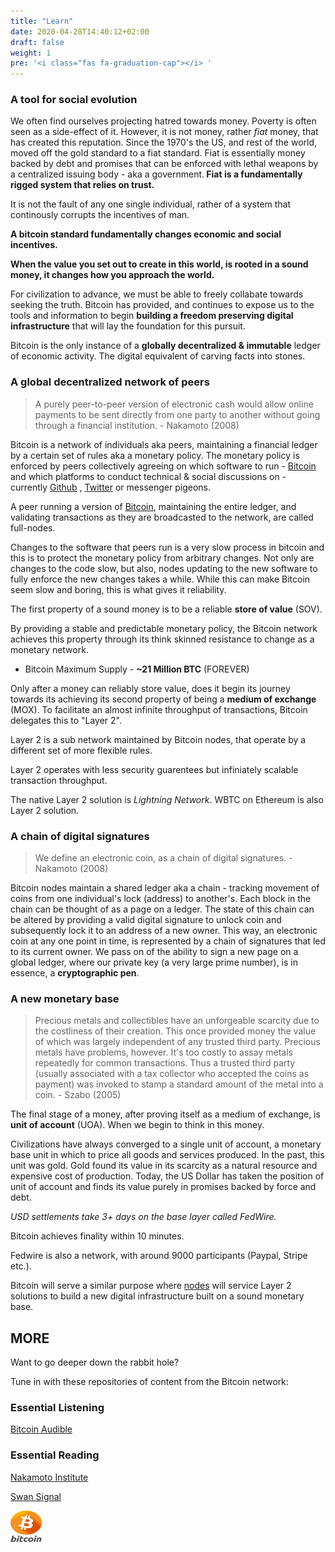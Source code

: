 ```yaml
---
title: "Learn"
date: 2020-04-28T14:40:12+02:00
draft: false
weight: 1
pre: '<i class="fas fa-graduation-cap"></i> '
---
```



### A tool for social evolution

We often find ourselves projecting hatred towards money. Poverty is often seen as a side-effect of it. However, it is not money, rather <em>fiat</em> money, that has created this reputation. Since the 1970's the US, and rest of the world, moved off the gold standard to a fiat standard. Fiat is essentially money backed by debt and promises that can be enforced with lethal weapons by a centralized issuing body - aka a government.<b> Fiat is a fundamentally rigged system that relies on trust.</b> 

It is not the fault of any one single individual, rather of a system that continously corrupts the incentives of man. 

<b>A bitcoin standard fundamentally changes economic and social incentives.</b>

<b>When the value you set out to create in this world, is rooted in a sound money, it changes how you approach the world.</b>

For civilization to advance, we must be able to freely collabate towards seeking the truth. Bitcoin has provided, and continues to expose us to the tools and information to begin <b>building a freedom preserving digital infrastructure</b> that will lay the foundation for this pursuit. 

Bitcoin is the only instance of a <b>globally decentralized & immutable</b> ledger of economic activity. The digital equivalent of </b>carving facts into stones</b>.

### A global decentralized network of peers

> A purely peer-to-peer version of electronic cash would allow online payments to be sent directly from one party to another without going through a financial institution. - Nakamoto (2008)

Bitcoin is a network of individuals aka peers, maintaining a financial ledger by a certain set of rules aka a monetary policy. The monetary policy is enforced by peers collectively agreeing on which software to run - [Bitcoin](https://github.com/bitcoin/bitcoin) and which platforms to conduct technical & social discussions on - currently [Github](https://github.com/bitcoin/bitcoin) , [Twitter](https://twitter.com) or messenger pigeons. 

A peer running a version of [Bitcoin](https://github.com/bitcoin/bitcoin), maintaining the entire ledger, and validating transactions as they are broadcasted to the network, are called full-nodes. 

Changes to the software that peers run is a very slow process in bitcoin and this is to protect the monetary policy from arbitrary changes. Not only are changes to the code slow, but also, nodes updating to the new software to fully enforce the new changes takes a while. While this can make Bitcoin seem slow and boring, this is what gives it reliability.

The first property of a sound money is to be a reliable <b>store of value</b> (SOV). 

By providing a stable and predictable monetary policy, the Bitcoin network achieves this property through its think skinned resistance to change as a monetary network.

- Bitcoin Maximum Supply - <b>~21 Million BTC</b> (FOREVER)

Only after a money can reliably store value, does it begin its journey towards its achieving its second property of being a <b>medium of exchange</b> (MOX). To facilitate an almost infinite throughput of transactions, Bitcoin delegates this to "Layer 2". 

Layer 2 is a sub network maintained by Bitcoin nodes, that operate by a different set of more flexible rules. 

Layer 2 operates with less security guarentees but infiniately scalable transaction throughput. 

The native Layer 2 solution is <em>Lightning Network</em>. WBTC on Ethereum is also Layer 2 solution.

### A chain of digital signatures

> We define an electronic coin, as a chain of digital signatures. - Nakamoto (2008)

Bitcoin nodes maintain a shared ledger aka a chain - tracking movement of coins from one individual's lock (address) to another's. Each block in the chain can be thought of as a page on a ledger. The state of this chain can be altered by providing a valid digital signature to unlock coin and subsequently lock it to an address of a new owner. This way, an electronic coin at any one point in time, is represented by a chain of signatures that led to its current owner. We pass on of the ability to sign a new page on a global ledger, where our private key (a very large prime number), is in essence, a <b>cryptographic pen</b>.

### A new monetary base

> Precious metals and collectibles have an unforgeable scarcity due to the costliness of their creation. This once provided money the value of which was largely independent of any trusted third party. Precious metals have problems, however. It's too costly to assay metals repeatedly for common transactions. Thus a trusted third party (usually associated with a tax collector who accepted the coins as payment) was invoked to stamp a standard amount of the metal into a coin. - Szabo (2005)

The final stage of a money, after proving itself as a medium of exchange, is <b>unit of account</b> (UOA). When we begin to think in this money. 

Civilizations have always converged to a single unit of account, a monetary base unit in which to price all goods and services produced. In the past, this unit was gold. Gold found its value in its scarcity as a natural resource and expensive cost of production. Today, the US Dollar has taken the position of unit of account and finds its value purely in promises backed by force and debt. 

*USD settlements take 3+ days on the base layer called FedWire.*

Bitcoin achieves finality within 10 minutes.

Fedwire is also a network, with around 9000 participants (Paypal, Stripe etc.).

Bitcoin will serve a similar purpose where [nodes](https://bitnodes.io) will service Layer 2 solutions to build a new digital infrastructure built on a sound monetary base.

## MORE

Want to go deeper down the rabbit hole?

Tune in with these repositories of content from the Bitcoin network:

### Essential Listening

[Bitcoin Audible](https://bitcoinaudible.com/library/)

### Essential Reading

[Nakamoto Institute](https://nakamotoinstitute.org/literature/)

[Swan Signal](https://www.swanbitcoin.com/signal/)

<img src="/images/bitcoin.png" alt="Bitcoin" style="width:50px;height:50px;"/>


